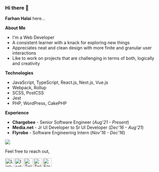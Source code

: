### Hi there 👋

**Farhan Halai** here...

**About Me**

- I'm a Web Developer
- A consistent learner with a knack for exploring new things
- Appreciates neat and clean design with more finite and granular user interactions
- Like to work on projects that are challenging in terms of both, logically and creativity

**Technologies**

- JavaScript, TypeScript, React.js, Next.js, Vue.js
- Webpack, Rollup
- SCSS, PostCSS
- Jest
- PHP, WordPress, CakePHP

**Experience**

- **Chargebee** - Senior Software Engineer (*Aug'21 - Present*)
- **Media.net** - Jr UI Developer to Sr UI Developer (*Dec'16 - Aug'21*)
- **Flyrobe** - Software Engineering Intern (*Nov'16 - Dec'16*)

![](https://komarev.com/ghpvc/?username=farhanhalai30&label=PROFILE+VIEWS)

Feel free to reach out,

<div style="display: block">
    <a href="https://in.linkedin.com/in/farhan-halai-127152118" target="_blank" rel="nofollow"><img align="left" src="https://cdn.jsdelivr.net/npm/simple-icons@3.0.1/icons/linkedin.svg" alt="LinkedIn" height="28" width="28" /></a>
    <a href="https://instagram.com/farhanhalai" target="_blank" rel="nofollow"><img align="left" src="https://cdn.jsdelivr.net/npm/simple-icons@3.0.1/icons/instagram.svg" alt="Instagram" height="28" width="28" /></a>
    <a href="https://twitter.com/farhan_halai" target="_blank" rel="nofollow"><img align="left" src="https://cdn.jsdelivr.net/npm/simple-icons@3.0.1/icons/twitter.svg" alt="Twitter" height="28" width="28" /></a>
    <a href="https://medium.com/@farhanhalai30" target="_blank" rel="nofollow"><img align="left" src="https://cdn.jsdelivr.net/npm/simple-icons@3.0.1/icons/medium.svg" alt="Twitter" height="28" width="28" /></a>
    <a href="https://dev.to/farhanhalai" target="_blank" rel="nofollow">
  <img src="https://d2fltix0v2e0sb.cloudfront.net/dev-badge.svg" alt="Farhan Halai's DEV Community Profile" height="28" width="28">
</a>
</div>
<!--
**farhanhalai30/farhanhalai30** is a ✨ _special_ ✨ repository because its `README.md` (this file) appears on your GitHub profile.

Here are some ideas to get you started:

- 🔭 I’m currently working on ...
- 🌱 I’m currently learning ...
- 👯 I’m looking to collaborate on ...
- 🤔 I’m looking for help with ...
- 💬 Ask me about ...
- 📫 How to reach me: ...
- 😄 Pronouns: ...
- ⚡ Fun fact: ...
  -->
